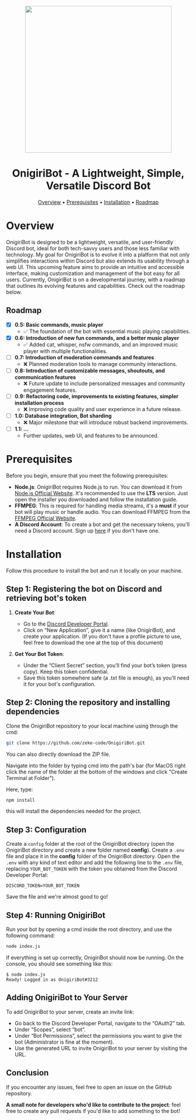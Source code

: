 <p align="center">
   <img src="https://github.com/zeke-code/OnigiriBot/assets/116798879/1c868e6c-dcb2-43e2-a3f7-01428f187fc9" width="400" height="400">
</p>

<h1 align="center">OnigiriBot - A Lightweight, Simple, Versatile Discord Bot</h1>

<p align="center">
  <a href="#overview">Overview</a> • 
  <a href="#prerequisites">Prerequisites</a> • 
   <a href="#installation">Installation</a> • 
   <a href="#roadmap">Roadmap</a>
</p>

# Overview

OnigiriBot is designed to be a lightweight, versatile, and user-friendly Discord bot, ideal for both tech-savvy users and those less familiar with technology. My goal for OnigiriBot is to evolve it into a platform that not only simplifies interactions within Discord but also extends its usability through a web UI. This upcoming feature aims to provide an intuitive and accessible interface, making customization and management of the bot easy for all users. Currently, OnigiriBot is on a developmental journey, with a roadmap that outlines its evolving features and capabilities. Check out the roadmap below.

## Roadmap

- [x] **0.5: Basic commands, music player**
  - ✅ The foundation of the bot with essential music playing capabilities.
- [x] **0.6: Introduction of new fun commands, and a better music player**
  - ✅ Added cat, whisper, nsfw commands, and an improved music player with multiple functionalities.
- [ ] **0.7: Introduction of moderation commands and features**
  - ❌ Planned moderation tools to manage community interactions.
- [ ] **0.8: Introduction of customizable messages, shoutouts, and communication features**
  - ❌ Future update to include personalized messages and community engagement features.
- [ ] **0.9: Refactoring code, improvements to existing features, simpler installation process**
  - ❌ Improving code quality and user experience in a future release.
- [ ] **1.0: Database integration, Bot sharding**
  - ❌ Major milestone that will introduce robust backend improvements.
- [ ] **1.1: ...**
  - Further updates, web UI, and features to be announced.


# Prerequisites

Before you begin, ensure that you meet the following prerequisites:
- **Node.js**: OnigiriBot requires Node.js to run. You can download it from [Node.js Official Website](https://nodejs.org/). It's recommended to use the **LTS** version. Just open the installer you downloaded and follow the installation guide.
- **FFMPEG**: This is required for handling media streams, it's a **must** if your bot will play music or handle audio. You can download FFMPEG from the [FFMPEG Official Website](https://ffmpeg.org/download.html).
- **A Discord Account**: To create a bot and get the necessary tokens, you'll need a Discord account. Sign up [here](https://discord.com/register) if you don't have one.

# Installation

Follow this procedure to install the bot and run it locally on your machine.



## Step 1: Registering the bot on Discord and retrieving bot's token

1. **Create Your Bot**:
   - Go to the [Discord Developer Portal](https://discord.com/developers/applications).
   - Click on “New Application”, give it a name (like OnigiriBot), and create your application. (If you don't have a profile picture to use, feel free to download the one at the top of this document)

2. **Get Your Bot Token**:
   - Under the “Client Secret” section, you’ll find your bot’s token (press copy). Keep this token confidential.
   - Save this token somewhere safe (a .txt file is enough), as you'll need it for your bot's configuration.

## Step 2: Cloning the repository and installing dependencies

Clone the OnigiriBot repository to your local machine using through the cmd:
```sh
git clone https://github.com/zeke-code/OnigiriBot.git
```
You can also directly download the ZIP file.

Navigate into the folder by typing cmd into the path's bar (for MacOS right click the name of the folder at the bottom of the windows and click "Create Terminal at Folder").

Here, type:
```sh
npm install
```
this will install the dependencies needed for the project.


## Step 3: Configuration

Create a `config` folder at the root of the OnigiriBot directory (open the OnigiriBot directory and create a new folder named **config**).
Create a `.env` file and place it in the **config** folder of the OnigiriBot directory.
Open the `.env` with any kind of text editor and add the following line to the `.env` file, replacing `YOUR_BOT_TOKEN` with the token you obtained from the Discord Developer Portal:

`DISCORD_TOKEN=YOUR_BOT_TOKEN`

Save the file and we're almost good to go!


## Step 4: Running OnigiriBot

Run your bot by opening a cmd inside the root directory, and use the following command:
```sh
node index.js
```

If everything is set up correctly, OnigiriBot should now be running. On the console, you should see something like this:
```console
$ node index.js
Ready! Logged in as OnigiriBot#3212
```

## Adding OnigiriBot to Your Server

To add OnigiriBot to your server, create an invite link:
- Go back to the Discord Developer Portal, navigate to the “OAuth2” tab.
- Under “Scopes”, select “bot”.
- Under “Bot Permissions”, select the permissions you want to give the bot (Administrator is fine at the moment).
- Use the generated URL to invite OnigiriBot to your server by visiting the URL.

## Conclusion

If you encounter any issues, feel free to open an issue on the GitHub repository.

**A small note for developers who'd like to contribute to the project**: feel free to create any pull requests if you'd like to add something to the bot!




